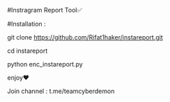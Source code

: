 #Instragram Report Tool✅

#Installation :

git clone https://github.com/Rifat1haker/instareport.git

cd instareport

python enc_instareport.py

enjoy❤️

Join channel : t.me/teamcyberdemon
